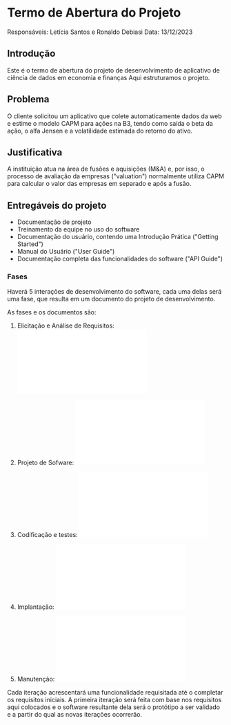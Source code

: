 # Termo de Abertura do Projeto

Responsáveis: Letícia Santos e Ronaldo Debiasi
Data: 13/12/2023

## Introdução

Este é o termo de abertura do projeto de desenvolvimento de aplicativo de ciência de dados em economia e finanças Aqui estruturamos o projeto.

## Problema

O cliente solicitou um aplicativo que colete automaticamente dados da web e estime o modelo CAPM para ações na B3, tendo como saída o beta da ação, o alfa Jensen e a volatilidade estimada do retorno do ativo.


## Justificativa

A instituição atua na área de fusões e aquisições (M&A) e, por isso, o processo de avaliação da empresas ("valuation") normalmente utiliza CAPM para calcular o valor das empresas em separado e após a fusão.


## Entregáveis do projeto

- Documentação de projeto
- Treinamento da equipe no uso do software
- Documentação do usuário, contendo uma Introdução Prática ("Getting Started")
- Manual do Usuário ("User Guide") 
- Documentação completa das funcionalidades do software ("API Guide")


### Fases

Haverá 5 interações de desenvolvimento do software, cada uma delas será uma fase, que resulta em um documento do projeto de desenvolvimento.

As fases e os documentos são:

1. Elicitação e Análise de Requisitos: ![Especificação de Requisitos de Software](docRequisitos.md)

2. Projeto de Sofware: ![Documento de projeto](docProjeto.md)

3. Codificação e testes: ![Plano de codificação e testes](planCodTest.md)

4. Implantação: ![Plano de implantação](planoImplantacao.md)

5. Manutenção: ![Plano de manutenção](planoManutencao.md)


Cada iteração acrescentará uma funcionalidade requisitada até o completar os requisitos iniciais. A primeira iteração será feita com base nos requisitos aqui colocados e o software resultante dela será o protótipo a ser validado e a partir do qual as novas iterações ocorrerão.